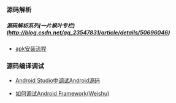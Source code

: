 
### 源码解析

##### 源码解析系列(一片枫叶专栏)(http://blog.csdn.net/qq_23547831/article/details/50696046)
* [apk安装流程](http://blog.csdn.net/qq_23547831/article/details/51210682)


### 源码编译调试
* [Android Studio中调试Android源码](http://blog.csdn.net/murphykwu/article/details/52117907)

* [如何调试Android Framework(Weishu)](http://weishu.me/2016/05/30/how-to-debug-android-framework/)


